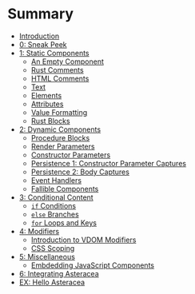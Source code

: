 # Summary

- [Introduction](./intro.md)
- [0: Sneak Peek](./0_sneak_peek.md)
- [1: Static Components](./1_static_components.md)
  - [An Empty Component](./1_1_empty_component.md)
  - [Rust Comments](./1_2_rust_comments.md)
  - [HTML Comments](./1_3_html_comments.md)
  - [Text](./1_4_text.md)
  - [Elements]()
  - [Attributes]()
  - [Value Formatting]()
  - [Rust Blocks]()
- [2: Dynamic Components]()
  - [Procedure Blocks]()
  - [Render Parameters]()
  - [Constructor Parameters]()
  - [Persistence 1: Constructor Parameter Captures]()
  - [Persistence 2: Body Captures](./2_5_body_captures.md)
  - [Event Handlers]()
  - [Fallible Components]()
- [3: Conditional Content]()
  - [`if` Conditions]()
  - [`else` Branches]()
  - [`for` Loops and Keys]()
- [4: Modifiers]()
  - [Introduction to VDOM Modifiers]()
  - [CSS Scoping]()
- [5: Miscellaneous]()
  - [Embdedding JavaScript Components]()
- [6: Integrating Asteracea]()
- [EX: Hello Asteracea](./ex_hello_asteracea.md)
